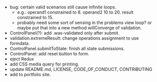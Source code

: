 - bug: certain valid scenarios still cause infinite loops.
  - e.g.: operand1 constrained to 8. operand2 10 to 20. result constrained to 15.
  - probably need some sort of sensing in the problems view loop? or maybe put that into a new method willConverge of validation.
- ControlPanel(?): add .was-validated only after submit.
- validation.extremeResult: change operations assignment to use formdata.
- ControlPanel.submitToState: finish all state submissions.
- ControlPanel: add reset button to form.
- eject Redux
- add CSS media query for printing.
- update README.md, LICENSE, CODE_OF_CONDUCT, CONTRIBUTING
- add to portfolio site.
